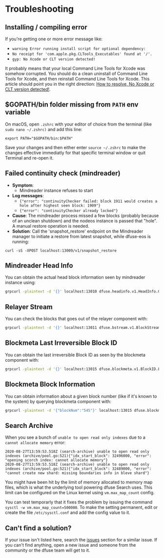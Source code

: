 # Troubleshooting

## Installing / compiling error

If you're getting one or more error message like:
* `warning Error running install script for optional dependency:`
* `No receipt for 'com.apple.pkg.CLTools_Executables' found at '/'.`
* `gyp: No Xcode or CLT version detected!`

It probably means that your local Command Line Tools for Xcode was somehow corrupted. You should do a clean uninstall of Command Line Tools for Xcode, and then reinstall Command Line Tools for Xcode. This article should point you in the right direction: [How to resolve, No Xcode or CLT version detected!](https://medium.com/@mrjohnkilonzi/how-to-resolve-no-xcode-or-clt-version-detected-d0cf2b10a750).

## $GOPATH/bin folder missing from `PATH` env variable

On macOS, open `.zshrc` with your editor of choice from the terminal (like `sudo nano ~/.zshrc)` and add this line:
```
export PATH="$GOPATH/bin:$PATH"
```

Save your changes and then either enter `source ~/.zshrc` to make the changes effective immediatly for that specific terminal window or quit Terminal and re-open it.

## Failed continuity check (mindreader)

* **Symptom**:
  * Mindreader instance refuses to start
* **Log messages**:
  * `{"error": "continuityChecker failed: block 1911 would creates a hole after highest seen block: 1909"}`
  * `{"error": "continuityChecker already locked"}`
* **Cause**: The mindreader process missed a few blocks (probably because of an unclean shutdown) and the nodeos instance is passed that "hole". A manual restore operation is needed.
* **Solution**: Call the 'snapshot_restore' endpoint on the Mindreader manager to initiate a restore from latest snapshot, while dfuse-eos is running:

```
curl -sS -XPOST localhost:13009/v1/snapshot_restore
```

## Mindreader Head Info

You can obtain the actual head block information seen by mindreader instance using:

```bash
grpcurl -plaintext -d '{}' localhost:13010 dfuse.headinfo.v1.HeadInfo.GetHeadInfo
```

## Relayer Stream

You can check the blocks that goes out of the relayer component with:

```bash
grpcurl -plaintext -d '{}' localhost:13011 dfuse.bstream.v1.BlockStream.Blocks | jq .number
```

## Blockmeta Last Irreversible Block ID

You can obtain the last irreversible Block ID as seen by the blockmeta component with:

```bash
grpcurl -plaintext -d '{}' localhost:13015 dfuse.blockmeta.v1.BlockID.LIBID
```

## Blockmeta Block Information

You can obtain information about a given block number (like if it's known to the system) by querying
blockmeta component with:

```bash
grpcurl -plaintext -d '{"blockNum":"545"}' localhost:13015 dfuse.blockmeta.v1.BlockID.NumToID
```

## Search Archive

When you see a bunch of `unable to open read only indexes` due to a `cannot allocate memory` error:

```log
2020-08-27T13:59:53.518Z (search-archive) unable to open read only indexes (archive/pool.go:521){"idx_start_block": 32496000, "error": "opening scorch index: cannot allocate memory"}
2020-08-27T13:59:53.518Z (search-archive) unable to open read only indexes (archive/pool.go:521){"idx_start_block": 32489000, "error": "cannot create new shard: missing boundaries info in bleve shard"}
```

You might have been hit by the limit of memory allocated to memory map files, which is what the underlying tool powering
dfuse Search uses. This limit can be configured on the Linux kernel using `vm.max_map_count` config.

You can test temporarly that it fixes the problem by issuing the command `sysctl -w vm.max_map_count=500000`. To make the
setting permanent, edit or create the file `/etc/sysctl.conf` and add the config value to it.

## Can't find a solution?

If your issue isn't listed here, search the [issues](https://github.com/zhongshuwen/historyexp/issues) section for a similar issue. If you can't find anything, open a new issue and someone from the community or the dfuse team will get to it.
